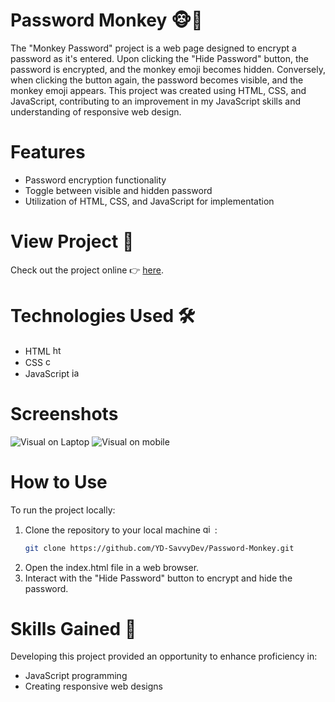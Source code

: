 # Password Monkey 🐵🙈

The "Monkey Password" project is a web page designed to encrypt a password as it's entered. Upon clicking the "Hide Password" button, the password is encrypted, and the monkey emoji becomes hidden. Conversely, when clicking the button again, the password becomes visible, and the monkey emoji appears. This project was created using HTML, CSS, and JavaScript, contributing to an improvement in my JavaScript skills and understanding of responsive web design.

# Features 
- Password encryption functionality
- Toggle between visible and hidden password
- Utilization of HTML, CSS, and JavaScript for implementation

# View Project 👀
Check out the project online 👉 [here](https://yd-savvydev.github.io/Password-Monkey/).

# Technologies Used 🛠
- HTML <img src="https://cdn.jsdelivr.net/gh/devicons/devicon/icons/html5/html5-original.svg" height="15" alt="html5 logo"  />
- CSS <img src="https://cdn.jsdelivr.net/gh/devicons/devicon/icons/css3/css3-original.svg" height="15" alt="css3 logo"  />
- JavaScript  <img src="https://cdn.jsdelivr.net/gh/devicons/devicon/icons/javascript/javascript-original.svg" height="15" alt="javascript logo"  />

# Screenshots
![Visual on Laptop](https://github.com/YD-SavvyDev/Monkey-Password/blob/main/Screenshots/visual-monkey-psw-laptop.png?raw=true)
![Visual on mobile](https://github.com/YD-SavvyDev/Monkey-Password/blob/main/Screenshots/visual-monkey-psw-iphone.png?raw=true)

# How to Use 
To run the project locally:

1. Clone the repository to your local machine  <img src="https://cdn.jsdelivr.net/gh/devicons/devicon/icons/git/git-original.svg" height="15" alt="git logo"  /> :
    ```bash
    git clone https://github.com/YD-SavvyDev/Password-Monkey.git
    ```
2. Open the index.html file in a web browser.
4. Interact with the "Hide Password" button to encrypt and hide the password.

# Skills Gained 🌟
Developing this project provided an opportunity to enhance proficiency in:

- JavaScript programming
- Creating responsive web designs
